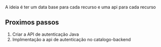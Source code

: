 A ideia é ter um data base para cada recurso e uma api para cada recurso

## Proximos passos
1. Criar a API de autenticação Java
2. Implmentação a api de autenticação no catalogo-backend